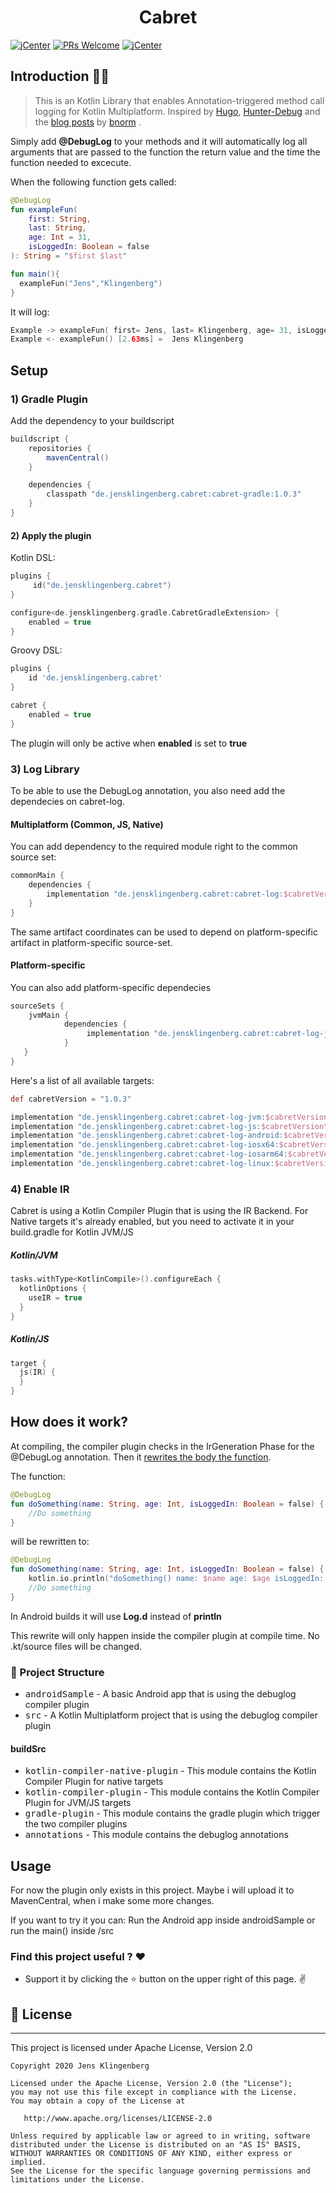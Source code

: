
<h1 align="center"> Cabret </h1>

[![jCenter](https://img.shields.io/badge/Apache-2.0-green.svg
)](https://github.com/Foso/DebugLog/blob/master/LICENSE)
[![PRs Welcome](https://img.shields.io/badge/PRs-welcome-brightgreen.svg?style=flat-square)](http://makeapullrequest.com)
[![jCenter](https://img.shields.io/badge/Kotlin-1.4.20-green.svg
)](https://github.com/Foso/Sheasy/blob/master/LICENSE)



## Introduction 🙋‍♂️

> This is an Kotlin Library that enables Annotation-triggered method call logging for Kotlin Multiplatform. Inspired by [Hugo](https://github.com/JakeWharton/hugo), [Hunter-Debug](https://github.com/Leaking/Hunter/blob/master/README_hunter_debug.md) and the [blog posts](https://blog.bnorm.dev/) by [bnorm](https://github.com/bnorm) .

Simply add **@DebugLog** to your methods and it will automatically log all arguments that are passed to the function the return value and the time the function needed to excecute.

When the following function gets called:

```kotlin
@DebugLog
fun exampleFun(
    first: String,
    last: String,
    age: Int = 31,
    isLoggedIn: Boolean = false
): String = "$first $last"

fun main(){
  exampleFun("Jens","Klingenberg")
}
```

It will log:
```kotlin
Example -> exampleFun( first= Jens, last= Klingenberg, age= 31, isLoggedIn= false)
Example <- exampleFun() [2.63ms] =  Jens Klingenberg
```

## Setup
### 1) Gradle Plugin

Add the dependency to your buildscript

```groovy
buildscript {
    repositories {
        mavenCentral()
    }

    dependencies {
        classpath "de.jensklingenberg.cabret:cabret-gradle:1.0.3"
    }
}

```
#### 2) Apply the plugin


Kotlin DSL:

```kotlin
plugins {
     id("de.jensklingenberg.cabret")
}

configure<de.jensklingenberg.gradle.CabretGradleExtension> {
    enabled = true
}
```       

Groovy DSL:

```gradle
plugins {
    id 'de.jensklingenberg.cabret'
}

cabret {
    enabled = true
}
```

The plugin will only be active when **enabled** is set to **true**

### 3) Log Library
To be able to use the DebugLog annotation, you also need add the dependecies on cabret-log.

#### Multiplatform (Common, JS, Native)

You can add dependency to the required module right to the common source set:
```gradle
commonMain {
    dependencies {
        implementation "de.jensklingenberg.cabret:cabret-log:$cabretVersion"
    }
}
```
The same artifact coordinates can be used to depend on platform-specific artifact in platform-specific source-set.

#### Platform-specific 
You can also add platform-specific dependecies

```gradle
sourceSets {
    jvmMain {
            dependencies {
                 implementation "de.jensklingenberg.cabret:cabret-log-jvm:1.0.3"
            }
   }
}
```

Here's a list of all available targets:
```gradle
def cabretVersion = "1.0.3"

implementation "de.jensklingenberg.cabret:cabret-log-jvm:$cabretVersion"
implementation "de.jensklingenberg.cabret:cabret-log-js:$cabretVersion"
implementation "de.jensklingenberg.cabret:cabret-log-android:$cabretVersion"
implementation "de.jensklingenberg.cabret:cabret-log-iosx64:$cabretVersion"
implementation "de.jensklingenberg.cabret:cabret-log-iosarm64:$cabretVersion"
implementation "de.jensklingenberg.cabret:cabret-log-linux:$cabretVersion"

```

### 4) Enable IR
Cabret is using a Kotlin Compiler Plugin that is using the IR Backend. For Native targets it's already enabled, but you need to activate it in your build.gradle for Kotlin JVM/JS

##### Kotlin/JVM
```kotlin
tasks.withType<KotlinCompile>().configureEach {
  kotlinOptions {
    useIR = true
  }
}
```

##### Kotlin/JS
```kotlin
target {
  js(IR) {
  }
}
```

## How does it work?
At compiling, the compiler plugin checks in the IrGeneration Phase for the @DebugLog annotation. Then it [rewrites the body the function](https://github.com/Foso/DebugLog/blob/6152ffe4a516010a029c2956f8f1ae878712030e/buildSrc/kotlin-plugin/src/main/java/de/jensklingenberg/debuglog/DebugLogTransformer.kt#L90). 

The function:

```kotlin
@DebugLog
fun doSomething(name: String, age: Int, isLoggedIn: Boolean = false) {
    //Do something
}
```

will be rewritten to:

```kotlin
@DebugLog
fun doSomething(name: String, age: Int, isLoggedIn: Boolean = false) {
    kotlin.io.println("doSomething() name: $name age: $age isLoggedIn: $isLoggedIn"
    //Do something
}
```

In Android builds it will use **Log.d** instead of **println**

This rewrite will only happen inside the compiler plugin at compile time. No .kt/source files will be changed.

### 👷 Project Structure
* <kbd>androidSample</kbd> - A basic Android app that is using the debuglog compiler plugin
* <kbd>src</kbd> - A Kotlin Multiplatform project that is using the debuglog compiler plugin


#### buildSrc
 *  <kbd>kotlin-compiler-native-plugin</kbd> - This module contains the Kotlin Compiler Plugin for native targets
 *  <kbd>kotlin-compiler-plugin</kbd> - This module contains the Kotlin Compiler Plugin for JVM/JS targets
 *  <kbd>gradle-plugin</kbd> - This module contains the gradle plugin which trigger the two compiler plugins
 *  <kbd>annotations</kbd> - This module contains the debuglog annotations

## Usage
For now the plugin only exists in this project. Maybe i will upload it to MavenCentral, when i make some more changes.

If you want to try it you can:
Run the Android app inside androidSample or run the main() inside /src

### Find this project useful ? :heart:
* Support it by clicking the :star: button on the upper right of this page. :v:

## 📜 License

-------

This project is licensed under Apache License, Version 2.0

    Copyright 2020 Jens Klingenberg

    Licensed under the Apache License, Version 2.0 (the "License");
    you may not use this file except in compliance with the License.
    You may obtain a copy of the License at

       http://www.apache.org/licenses/LICENSE-2.0

    Unless required by applicable law or agreed to in writing, software
    distributed under the License is distributed on an "AS IS" BASIS,
    WITHOUT WARRANTIES OR CONDITIONS OF ANY KIND, either express or implied.
    See the License for the specific language governing permissions and
    limitations under the License.

